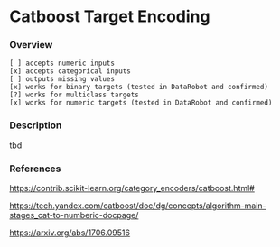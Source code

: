 # Catboost Target Encoding

### Overview
```
[ ] accepts numeric inputs
[x] accepts categorical inputs
[ ] outputs missing values
[x] works for binary targets (tested in DataRobot and confirmed)
[?] works for multiclass targets
[x] works for numeric targets (tested in DataRobot and confirmed)
```
### Description

tbd

### References

https://contrib.scikit-learn.org/category_encoders/catboost.html#

https://tech.yandex.com/catboost/doc/dg/concepts/algorithm-main-stages_cat-to-numberic-docpage/

https://arxiv.org/abs/1706.09516